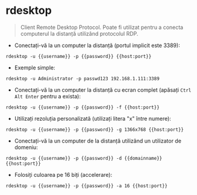# rdesktop

> Client Remote Desktop Protocol.
> Poate fi utilizat pentru a conecta computerul la distanță utilizând protocolul RDP.

- Conectați-vă la un computer la distanță (portul implicit este 3389):

`rdesktop -u {{username}} -p {{password}} {{host:port}}`

- Exemple simple:

`rdesktop -u Administrator -p passwd123 192.168.1.111:3389`

- Conectați-vă la un computer la distanță cu ecran complet (apăsați `Ctrl Alt Enter` pentru a exista):

`rdesktop -u {{username}} -p {{password}} -f {{host:port}}`

- Utilizați rezoluția personalizată (utilizați litera "x" între numere):

`rdesktop -u {{username}} -p {{password}} -g 1366x768 {{host:port}}`

- Conectați-vă la un computer de la distanță utilizând un utilizator de domeniu:

`rdesktop -u {{username}} -p {{password}} -d {{domainname}} {{host:port}}`

- Folosiți culoarea pe 16 biți (accelerare):

`rdesktop -u {{username}} -p {{password}} -a 16 {{host:port}}`
